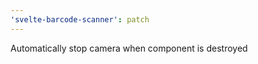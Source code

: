 ```yaml
---
'svelte-barcode-scanner': patch
---
```


Automatically stop camera when <BarScanner /> component is destroyed
